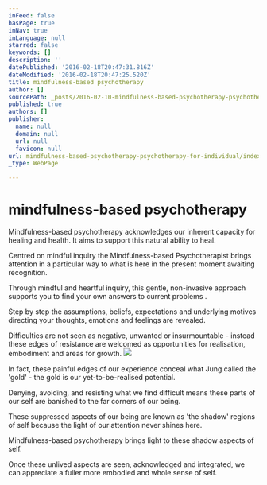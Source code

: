 ```yaml
---
inFeed: false
hasPage: true
inNav: true
inLanguage: null
starred: false
keywords: []
description: ''
datePublished: '2016-02-18T20:47:31.816Z'
dateModified: '2016-02-18T20:47:25.520Z'
title: mindfulness-based psychotherapy
author: []
sourcePath: _posts/2016-02-10-mindfulness-based-psychotherapy-psychotherapy-for-individual.md
published: true
authors: []
publisher:
  name: null
  domain: null
  url: null
  favicon: null
url: mindfulness-based-psychotherapy-psychotherapy-for-individual/index.html
_type: WebPage

---
```

# mindfulness-based psychotherapy

Mindfulness-based psychotherapy acknowledges our inherent capacity for healing and health. It aims to support this natural ability to heal.

Centred on mindful inquiry the Mindfulness-based Psychotherapist brings attention in a particular way to what is here in the present moment awaiting recognition.

Through mindful and heartful inquiry, this gentle, non-invasive approach supports you to find your own answers to current problems .

Step by step the assumptions, beliefs, expectations and underlying motives directing your thoughts, emotions and feelings are revealed.

Difficulties are not seen as  negative, unwanted or insurmountable - instead these edges of resistance are welcomed as opportunities for realisation, embodiment and areas for growth.
![](https://the-grid-user-content.s3-us-west-2.amazonaws.com/6932af9b-864f-438a-b5d3-6e5e60d7a5bd.JPG)

In fact, these painful edges of our experience conceal what Jung called the 'gold' - the gold is our yet-to-be-realised potential. 

Denying, avoiding, and resisting what we find difficult means these parts of our self  are banished to the far corners of our being. 

These suppressed aspects of our being are known as 'the shadow' regions of self because the light of our attention never shines here. 

Mindfulness-based psychotherapy brings light to these shadow aspects of self.

Once these unlived aspects are seen, acknowledged and integrated, we can appreciate a fuller more embodied and whole sense of self.